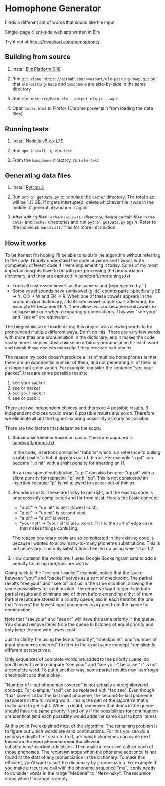 # Homophone Generator
Finds a different set of words that sound like the input

Single-page client-side web app written in Elm

Try it out at https://evashort.com/homophone/

## Building from source

1. Install [Elm Platform 0.18](https://guide.elm-lang.org/install.html)

1. Run `git clone https://github.com/evashort/elm-pairing-heap.git` so that
`elm-pairing-heap` and `homophone` are side-by-side in the same directory

1. Run `elm-make src/Main.elm --output elm.js --warn`

1. Open `index.html` in Firefox (Chrome prevents it from loading the data
files)

## Running tests

1. Install [Node.js v6.x.x LTS](https://nodejs.org/en/)

1. Run `npm install -g elm-test`

1. From the `homophone` directory, run `elm-test`

## Generating data files

1. Install [Python 3](https://www.python.org/downloads/)

1. Run `python getData.py` to populate the `cache/` directory. The total size
will be 1.17 GB. If it gets interrupted, delete whichever file it was in the
middle of generating and run it again.

1. After editing files in the `handcraft/` directory, delete certain files in
the `data/` and `cache/` directories and run `python getData.py` again. Refer
to the individual `handcraft/` files for more information.

## How it works

To be honest I'm hoping I'll be able to explain the algorithm without
referring to the code, I barely understand the code anymore and I would write
completely different code if I were implementing it today. Some of my most
important insights have to do with pre-processing the pronunciation dictionary,
and they are captured in [handcraft/shortenings.txt](handcraft/shortenings.txt)
- Treat all unstressed vowels as the same sound (represented by ' )
- Some vowel sounds have semivowel (glide) counterparts, specifically EE -> Y,
OO -> W and ER -> R. When one of these vowels appears in the pronunciation
dictionary, add its semivowel counterpart afterward, for example EE becomes EE
Y. Then allow two consecutive semivowels to collapse into one when comparing
pronunciations. This way "see your" and "see or" are equivalent.

The biggest mistake I made during this project was allowing words to be
pronounced multiple different ways. Don't do this. There are very few words
with more than one pronunciation in the dictionary, and it makes the code
vastly more complex. Just choose an arbitrary pronunciation for each word and
tweak those choices manually if they produce bad results.

The reason my code doesn't produce a list of multiple homophones is that there
are an exponential number of them, and not generating all of them is an
important optimization. For example, consider the sentence "see your packet".
Here are some possible results:
1. see your packet
1. see or packet
1. see your pack it
1. see or pack it

There are two independent choices and therefore 4 possible results. 3
independent choices would mean 8 possible results and so on. Therefore we
eliminate all but the highest-scoring possibility as early as possible.

There are two factors that determine the score:

1. Substitution/deletion/insertion costs. These are captured in
[handcraft/groups.txt](handcraft/groups.txt)

    In the code, insertions are called "rabbits" which is a reference to
    pulling a rabbit out of a hat; it appears out of thin air. For example
    "a pit" can become "up hit" with a slight penalty for inserting an H.

    As an example of substitution, "a pit" can also become "up pit" with a
    slight penalty for replacing "p" with "pp". This is not considered an
    insertion because "p" is not allowed to appear out of thin air.

1. Boundary costs. These are tricky to get right, but the existing code is
unnecessarily complicated and far from ideal. Here's the basic concept:
    - "a pit" -> "up hit" is best (lowest cost).
    - "a pit" -> "up pit" is second best.
    - "a pit" -> "a pit" is worst.
    - "your hat" -> "your at" is also worst. This is the sort of edge case
    that makes things confusing.

    The reason boundary costs are so complicated in the existing code is
    because I wanted to allow many-to-many phoneme substitutions. This is
    not necessary. The only substitutions I ended up using were 1:1 or 1:2.

1. How common the words are. I used Google Books ngram data to add a penalty
for using rare/obscure words.

Going back to the "see your packet" example, notice that the space between
"your" and "packet" serves as a sort of checkpoint. The partial results "see
your" and "see or" put us in the same situation, allowing the same
possibilities for continuation. Therefore we want to generate both partial
results and eliminate one of them before extending either of them. Partial
results are stored in a priority queue, and in each iteration the one that
"covers" the fewest input phonemes is popped from the queue for continuation.

Note that "see your" and "see or" will have the same priority in the queue.
You should remove items from the queue in batches of equal priority and only
keep the one with lowest cost.

Just to clarify, I'm using the terms "priority", "checkpoint", and "number of
input phonemes covered" to refer to the exact same concept from slightly
different perspectives.

Only sequences of complete words are added to the priority queue, so you'll
never have to compare "see your" and  "see yo r-" because "r" is not a complete
word. To put it another way, some partial results may leapfrog a checkpoint and
that's okay.

"Number of input phonemes covered" is not actually a straightforward concept.
For example, "taxi" can be replaced with "tax see". Even though "tax" covers
all but the last input phoneme, the second-to-last phoneme reappears in the
following word. This is the part of the algorithm that's really hard to get
right. When in doubt, remember that items in the queue should have the same
priority if and only if the possibilities for continuation are identical
(and each possiblity would adds the same cost to both items).

At this point I've explained most of the algorithm. The remaining problem is to
figure out which words are valid continuations. For this you can do a recursive
depth-first search. First, ask which phonemes can come next based on the input
phonemes and the allowed substitutions/insertions/deletions. Then make a
recursive call for each of those phonemes. The recursion stops when the phoneme
sequence is not found at the start of any pronunciation in the dictionary. To
make this efficient, you'll want to sort the dictionary by pronunciation. For
example if you make a recursive call with the phoneme sequence "me", it only needs
to consider words in the range "Mebane" to "Mezvinsky". The recursion stops when
the range is empty.
